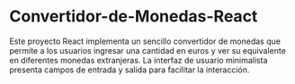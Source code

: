 # Convertidor-de-Monedas-React
Este proyecto React implementa un sencillo convertidor de monedas que permite a los usuarios ingresar una cantidad en euros y ver su equivalente en diferentes monedas extranjeras. La interfaz de usuario minimalista presenta campos de entrada y salida para facilitar la interacción.
